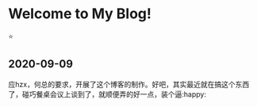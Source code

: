 # Welcome to My Blog!

:star:



## 2020-09-09


应hzx，何总的要求，开展了这个博客的制作。好吧，其实最近就在搞这个东西了，碰巧餐桌会议上谈到了，就顺便弄的好一点，装个逼:happy:



